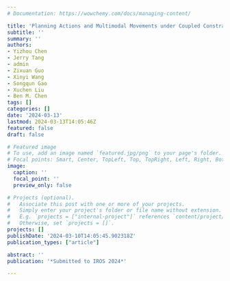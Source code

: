 ```yaml
---
# Documentation: https://wowchemy.com/docs/managing-content/

title: 'Planning Actions and Multimodal Movements under Coupled Constraints and Temporal Goals'
subtitle: ''
summary: ''
authors:
- Yizhou Chen
- Jerry Tang
- admin
- Zixuan Guo
- Xinyi Wang
- Songqun Gao
- Xuchen Liu
- Ben M. Chen
tags: []
categories: []
date: '2024-03-13'
lastmod: 2024-03-13T14:05:46Z
featured: false
draft: false

# Featured image
# To use, add an image named `featured.jpg/png` to your page's folder.
# Focal points: Smart, Center, TopLeft, Top, TopRight, Left, Right, BottomLeft, Bottom, BottomRight.
image:
  caption: ''
  focal_point: ''
  preview_only: false

# Projects (optional).
#   Associate this post with one or more of your projects.
#   Simply enter your project's folder or file name without extension.
#   E.g. `projects = ["internal-project"]` references `content/project/deep-learning/index.md`.
#   Otherwise, set `projects = []`.
projects: []
publishDate: '2024-03-10T14:05:45.902318Z'
publication_types: ["article"]

abstract: ''
publication: '*Submitted to IROS 2024*'

---
```


